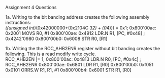 Assignment 4 Questions

1a.  Writing to the bit banding address creates the following assembly instructions:\
*((unsigned int*)(0x42000000+(0x2104C *32) + (0*4))) = 0x1;
   0x800'00ac: 0x2001         MOVS      R0, #1
   0x800'00ae: 0x4912         LDR.N     R1, [PC, #0x48]         ; 0x4242'0980
   0x800'00b0: 0x6008         STR       R0, [R1]
   
1b.  Writing the the RCC_AHB2ENR register without bit banding creates the following.  This is a read modify write cycle.\
  RCC_AHB2EN |= 1;
   0x800'00ac: 0x4813         LDR.N     R0, [PC, #0x4c]         ; RCC_AHB2ENR
   0x800'00ae: 0x6801         LDR       R1, [R0]
   0x800'00b0: 0xf051 0x0101  ORRS.W    R1, R1, #1
   0x800'00b4: 0x6001         STR       R1, [R0]
   
   
   
